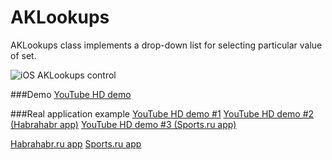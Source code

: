 AKLookups
=========

AKLookups class implements a drop-down list for selecting particular value of set.

![iOS AKLookups control](http://cdn.makeagif.com/media/5-17-2014/rWQHT9.gif)

###Demo
[YouTube HD demo](http://www.youtube.com/watch?v=KFr1NKRbyx8)

###Real application example
[YouTube HD demo #1](http://www.youtube.com/watch?v=Y79dPJWPJTc)
[YouTube HD demo #2 (Habrahabr app)](http://www.youtube.com/watch?v=twdWhnSZpic)
[YouTube HD demo #3 (Sports.ru app)](http://www.youtube.com/watch?v=UYrV9akKRlU)

[Habrahabr.ru app](https://itunes.apple.com/ru/app/habrahabr/id778613673)
[Sports.ru app](https://itunes.apple.com/ru/app/sports.ru-vse-o-futbole-cempionate/id542339626)

